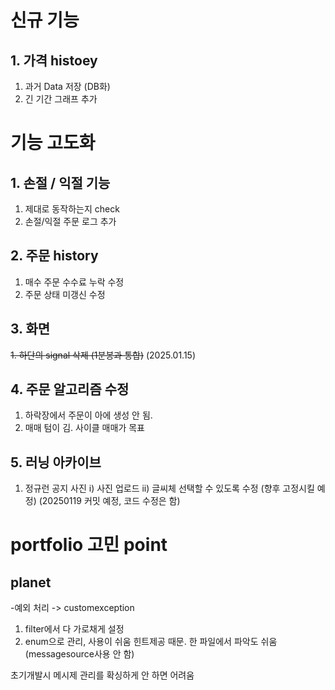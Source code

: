 # 신규 기능

## 1. 가격 histoey

1. 과거 Data 저장 (DB화)
2. 긴 기간 그래프 추가

# 기능 고도화

## 1. 손절 / 익절 기능

1. 제대로 동작하는지 check
2. 손절/익절 주문 로그 추가

## 2. 주문 history

1. 매수 주문 수수료 누락 수정
2. 주문 상태 미갱신 수정

## 3. 화면

~~1. 하단의 signal 삭제 (1분봉과 통합)~~ (2025.01.15)

## 4. 주문 알고리즘 수정

1. 하락장에서 주문이 아에 생성 안 됨.
2. 매매 텀이 김. 사이클 매매가 목표

## 5. 러닝 아카이브

1. 정규런 공지 사진
   i) 사진 업로드
   ii) 글씨체 선택할 수 있도록 수정 (향후 고정시킬 예정)
   (20250119 커밋 예정, 코드 수정은 함)

# portfolio 고민 point

## planet

-예외 처리 -> customexception

1. filter에서 다 가로채게 설정
2. enum으로 관리, 사용이 쉬움 힌트제공 때문. 한 파일에서 파악도 쉬움(messagesource사용 안 함)

초기개발시 메시제 관리를 확싱하게 안 하면 어려움
